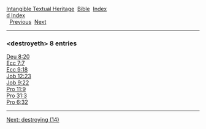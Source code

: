 [Intangible Textual Heritage](../../index)  [Bible](../index) 
[Index](index)   
[d Index](_d_)  
  [Previous](c03081)  [Next](c03083) 

------------------------------------------------------------------------

### &lt;destroyeth&gt; 8 entries

[Deu 8:20](../kjv/deu008.htm#020)  
[Ecc 7:7](../kjv/ecc007.htm#007)  
[Ecc 9:18](../kjv/ecc009.htm#018)  
[Job 12:23](../kjv/job012.htm#023)  
[Job 9:22](../kjv/job009.htm#022)  
[Pro 11:9](../kjv/pro011.htm#009)  
[Pro 31:3](../kjv/pro031.htm#003)  
[Pro 6:32](../kjv/pro006.htm#032)  

------------------------------------------------------------------------

[Next: destroying (14)](c03083)
